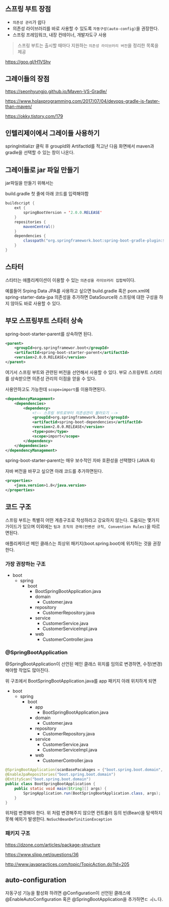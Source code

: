 ## 스프링 부트 장점

- `의존성 관리`가 쉽다
- 의존성 라이브러리를 바로 사용할 수 있도록 `자동구성(auto-config)`을 권장한다.
- 스프링 프레임워크, 내장 컨테이너, 개발자도구 사용

> 스프링 부트는 출시할 때마다 지원하는 `의존성 라이브러리 버전`을 정리한 목록을 제공

https://goo.gl/H1VShv

## 그레이들의 장점

https://seonhyungjo.github.io/Maven-VS-Gradle/

https://www.holaxprogramming.com/2017/07/04/devops-gradle-is-faster-than-maven/

https://okky.tistory.com/179

## 인텔리제이에서 그레이들 사용하기

springInitializr 클릭 후 groupId와 ArtifactId를 적고난 다음 화면에서 maven과 gradle을 선택할 수 있는 창이 나온다.

## 그레이들로 jar 파일 만들기

jar파일을 만들기 위해서는 

build.gradle 첫 줄에 아래 코드를 입력해야함

```java
buildscript {
    ext {
        springBootVersion = '2.0.0.RELEASE'
    }
    repositories {
        mavenCentral()
    }
    dependencies {
        classpath("org.springframework.boot:spring-boot-gradle-plugin:${springBootVersion}")
    }
}
```

## 스타터

스타터는 애플리케이션이 이용할 수 있는 `의존성을 라이브러리 집합체`이다. 

예를들어 Srping Data JPA를 사용하고 싶으면 build.gradle 혹은 pom.xml에 spring-starter-data-jpa 의존성을 추가하면 DataSource와 스프링에 대한 구성을 하지 않아도 바로 사용할 수 있다.

## 부모 스프링부트 스타터 상속

spring-boot-starter-parent를 상속하면 된다.

```xml
<parent>
    <groupId>org.springframewor.boot</groupId>
    <artifactId>spring-boot-starter-parent</artifactId>
    <version>2.0.0.RELEASE</version>
</parent>
```

여기서 스프링 부트와 관련된 버전을 선언해서 사용할 수 있다. 부모 스프링부트 스타터를 상속받으면 의존성 관리의 이점을 얻을 수 있다.

사용안하고도 가능한데 `scope=import`를 이용하면된다.

```xml
<dependencyManagement>
    <dependencies>
        <dependency>
            <!-- 스프링 부트로부터 의존성관리 불러오기 -->
            <groupId>org.springframework.boot</groupId>
            <artifactid>spring-boot-dependencies</artifactId>
            <version>2.0.0.RELEASE</version>
            <type>pom</type>
            <scope>import</scope>
        </dependency>
    </dependencies>
</dependencyManagement>
```

spring-boot-starter-parent는 매우 보수적인 자바 호환성을 선택했다 (JAVA 6)

자바 버전을 바꾸고 싶으면 아래 코드를 추가하면된다.

```xml
<properties>
    <java.version>1.8</java.version>
</properties>
```

## 코드 구조

스프링 부트는 특별히 어떤 계층구조로 작성하라고 강요하지 않는다. 도움되는 몇가지 가이드가 있으며 이외에는 `팀과 조직의 관례(컨벤션 규칙, Convention Rules)`을 따르면된다.

애플리케이션 메인 클래스는 최상위 패키지(boot.spring.boot)에 위치하는 것을 권장한다.

### 가장 권장하는 구조

- boot 
    - spring
        - boot
            - BootSpringBootApplication.java
            - domain
                - Customer.java
            - repository
                - CustomerRepository.java
            - service
                - CustomerService.java
                - CustomerServiceImpl.java
            - web
                - CustomerController.java

### @SpringBootApplication

@SpringBootApplication이 선언된 메인 클래스 위치를 임의로 변경하면, 수정(변경)해야할 작업도 많아진다.

위 구조에서 BootSpringBootApplication.java를 app 패키지 아래 위치하게 되면

- boot 
    - spring
        - boot
            - app
                - BootSpringBootApplication.java
            - domain
                - Customer.java
            - repository
                - CustomerRepository.java
            - service
                - CustomerService.java
                - CustomerServiceImpl.java
            - web
                - CustomerController.java

```java
@SpringBootApplication(scanBasePacakages = {"boot.spring.boot.domain", "boot.spring.boot.service", "boot.spring.boot.web"})
@EnableJpaRepositories("boot.spring.boot.domain")
@EntityScan("boot.spring.boot.domain")
public class BootSpringBootApplication {
    public static void main(String][] args) {
        SpringApplication.run(BootSpringBootApplication.class, args);
    }
}
```

위처럼 변경해야 한다. 위 처럼 변경해주지 않으면 컨트롤러 등의 빈(Bean)을 탐색하지 못해 예외가 발생한다. `NoSuchBeanDefinitionException`

### 패키지 구조

https://dzone.com/articles/package-structure

https://www.slipp.net/questions/36

http://www.javapractices.com/topic/TopicAction.do?Id=205

## auto-configuration

자동구성 기능을 활성화 하려면 @Configuration이 선언된 클래스에 @EnableAutoConfiguration 혹은 @SpringBootApplication을 추가하면ㄷ ㅚㄴ다.